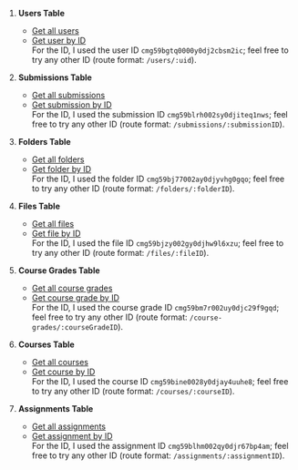1. **Users Table**
   * [Get all users](https://f25-cisc474-individual.onrender.com/users)
   * [Get user by ID](https://f25-cisc474-individual.onrender.com/users/cmg59bgtq0000y0dj2cbsm2ic)  
     For the ID, I used the user ID `cmg59bgtq0000y0dj2cbsm2ic`; feel free to try any other ID (route format: `/users/:uid`).

2. **Submissions Table**
   * [Get all submissions](https://f25-cisc474-individual.onrender.com/submissions)
   * [Get submission by ID](https://f25-cisc474-individual.onrender.com/submissions/cmg59blrh002sy0djiteq1nws)  
     For the ID, I used the submission ID `cmg59blrh002sy0djiteq1nws`; feel free to try any other ID (route format: `/submissions/:submissionID`).

3. **Folders Table**
   * [Get all folders](https://f25-cisc474-individual.onrender.com/folders)
   * [Get folder by ID](https://f25-cisc474-individual.onrender.com/folders/cmg59bj77002ay0djyvhg0gqo)  
     For the ID, I used the folder ID `cmg59bj77002ay0djyvhg0gqo`; feel free to try any other ID (route format: `/folders/:folderID`).

4. **Files Table**
   * [Get all files](https://f25-cisc474-individual.onrender.com/files)
   * [Get file by ID](https://f25-cisc474-individual.onrender.com/files/cmg59bjzy002gy0djhw9l6xzu)  
     For the ID, I used the file ID `cmg59bjzy002gy0djhw9l6xzu`; feel free to try any other ID (route format: `/files/:fileID`).

5. **Course Grades Table**
   * [Get all course grades](https://f25-cisc474-individual.onrender.com/course-grades)
   * [Get course grade by ID](https://f25-cisc474-individual.onrender.com/course-grades/cmg59bm7r002uy0djc29f9gqd)  
     For the ID, I used the course grade ID `cmg59bm7r002uy0djc29f9gqd`; feel free to try any other ID (route format: `/course-grades/:courseGradeID`).

6. **Courses Table**
   * [Get all courses](https://f25-cisc474-individual.onrender.com/courses)
   * [Get course by ID](https://f25-cisc474-individual.onrender.com/courses/cmg59bine0028y0djay4uuhe8)  
     For the ID, I used the course ID `cmg59bine0028y0djay4uuhe8`; feel free to try any other ID (route format: `/courses/:courseID`).

7. **Assignments Table**
   * [Get all assignments](https://f25-cisc474-individual.onrender.com/assignments)
   * [Get assignment by ID](https://f25-cisc474-individual.onrender.com/assignments/cmg59blhm002qy0djr67bp4am)  
     For the ID, I used the assignment ID `cmg59blhm002qy0djr67bp4am`; feel free to try any other ID (route format: `/assignments/:assignmentID`).

